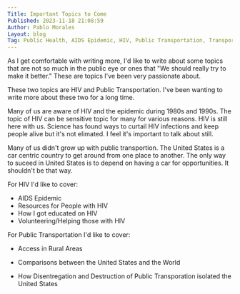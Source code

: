 ```yaml
---
Title: Important Topics to Come 
Published: 2023-11-18 21:08:59
Author: Pablo Morales
Layout: blog
Tag: Public Health, AIDS Epidemic, HIV, Public Transportation, Transportation, Car dependency, United States, Global Health
---
```

<div class="athelas pa4">
  <div class="f4 f4-ns lh-copy  center" markdown="1">
As I get comfortable with writing more, I'd like to write about some topics that are not so much in the public eye or ones that "We should really try to make it better." These are topics I've been very passionate about. 

These two topics are HIV and Public Transportation. I've been wanting to write more about these two for a long time.  

Many of us are aware of HIV and the epidemic during 1980s and 1990s. The topic of HIV can be sensitive topic for many for various reasons. HIV is still here with us. Science has found ways to curtail HIV infections and keep people alive but it's not elimated. I feel it's important to talk about still. 

Many of us didn't grow up with public transportion. The United States is a car centric country to get around from one place to another. The only way to suceed in United States is  to depend on having a car for opportunities. It shouldn't be that way.

For HIV I'd like to cover:

* AIDS Epidemic
* Resources for People with HIV
* How I got educated on HIV
* Volunteering/Helping those with HIV

For Public Transportation I'd like to cover:

* Access in Rural Areas
* Comparisons between the United States and the World
* How Disentregation and Destruction of Public Transporation isolated the United States


  </div>
</div>
